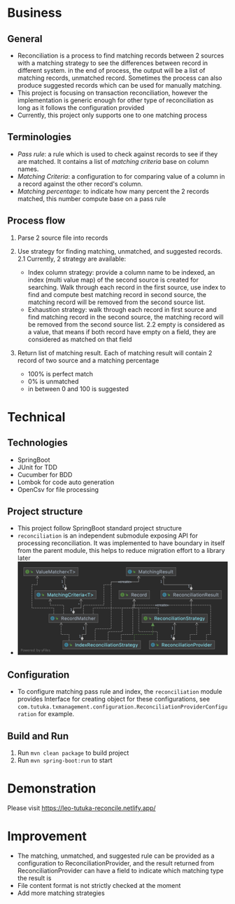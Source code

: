 # Business
## General
 - Reconciliation is a process to find matching records between 2 sources with a matching strategy to see the differences between
 record in different system. in the end of process, the output will be a list of matching records, unmatched record. 
 Sometimes the process can also produce suggested records which can be used for manually matching. 
 - This project is focusing on transaction reconciliation, however the implementation is generic enough for other type of reconciliation 
 as long as it follows the configuration provided
 - Currently, this project only supports one to one matching process
## Terminologies
 - *Pass rule*: a rule which is used to check against records to see if they are matched. It contains a list of *matching criteria* base on column names.
 - *Matching Criteria*: a configuration to for comparing value of a column in a record against the other record's column.
 - *Matching percentage*: to indicate how many percent the 2 records matched, this number compute base on a pass rule
## Process flow
 1. Parse 2 source file into records
 2. Use strategy for finding matching, unmatched, and suggested records. 
    2.1 Currently, 2 strategy are available:
    - Index column strategy: provide a column name to be indexed, an index (multi value map) of the second source is created for searching. 
    Walk through each record in the first source, use index to find and compute best matching record in second source, 
    the matching record will be removed from the second source list.
    - Exhaustion strategy: walk through each record in first source and find matching record in the second source,
    the matching record will be removed from the second source list.
    2.2 empty is considered as a value, that means if both record have empty on a field, they are considered as matched on that field
    
 3. Return list of matching result. Each of matching result will contain 2 record of two source and a matching percentage
    - 100% is perfect match
    - 0% is unmatched
    - in between 0 and 100 is suggested
# Technical
## Technologies
- SpringBoot
- JUnit for TDD
- Cucumber for BDD
- Lombok for code auto generation
- OpenCsv for file processing
## Project structure
- This project follow SpringBoot standard project structure
- `reconciliation` is an independent submodule exposing API for processing reconciliation.
It was implemented to have boundary in itself from the parent module, this helps to reduce migration effort to a library later
- ![reconciliation module model](reconcile_model.png)

## Configuration
- To configure matching pass rule and index, the `reconciliation` module provides Interface for creating object for these configurations, 
see `com.tutuka.txmanagement.configuration.ReconciliationProviderConfiguration` for example.

## Build and Run
 1. Run `mvn clean package` to build project
 2. Run `mvn spring-boot:run` to start

# Demonstration
Please visit https://leo-tutuka-reconcile.netlify.app/

# Improvement
- The matching, unmatched, and suggested rule can be provided as a configuration to ReconciliationProvider,
 and the result returned from ReconciliationProvider can have a field to indicate which matching type the result is
- File content format is not strictly checked at the moment
- Add more matching strategies 
